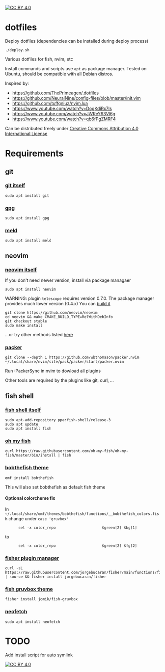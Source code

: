 [![CC BY 4.0][cc-by-shield]][cc-by]
# dotfiles
Deploy dotfiles (dependencies can be installed during deploy process)
```
./deploy.sh
```

Various dotfiles for fish, nvim, etc

Install commands and scripts use `apt` as package manager. Tested on Ubuntu, should be compatible with all Debian distros.

Inspired by:
 - https://github.com/ThePrimeagen/.dotfiles
 - https://github.com/NeuralNine/config-files/blob/master/init.vim
 - https://github.com/tuffgniuz/nvim.lua
 - https://www.youtube.com/watch?v=DogKdiRx7ls
 - https://www.youtube.com/watch?v=JWReY93Vl6g
 - https://www.youtube.com/watch?v=qb6fPgZMRF4


Can be distributed freely under [Creative Commons Attribution 4.0 International License][cc-by]

# Requirements
## git
### [git itself](https://github.com/git/git)
```
sudo apt install git
```

### [gpg](https://gnupg.org/)
```
sudo apt install gpg
```

### [meld](https://meldmerge.org/)
```
sudo apt install meld
```

## neovim
### [neovim itself](https://github.com/neovim/neovim)
If you don't need newer version, install via package managaer
```
sudo apt install neovim
```
WARNING: plugin `telescope` requires version 0.7.0. The package manager provides much lower version (0.4.x)
You can [build it](https://github.com/neovim/neovim/wiki/Building-Neovim)
```
git clone https://github.com/neovim/neovim
cd neovim && make CMAKE_BUILD_TYPE=RelWithDebInfo
git checkout stable
sudo make install
```
...or try other methods listed [here](https://www.reddit.com/r/neovim/comments/f9661m/how_do_i_install_the_latest_version_of_neovim_on/)

### [packer](https://github.com/wbthomason/packer.nvim)
```
git clone --depth 1 https://github.com/wbthomason/packer.nvim ~/.local/share/nvim/site/pack/packer/start/packer.nvim
```
Run :PackerSync in nvim to dowload all plugins

Other tools are required by the plugins like git, curl, ...

## fish shell
### [fish shell itself](https://github.com/fish-shell/fish-shell)
```
sudo apt-add-repository ppa:fish-shell/release-3
sudo apt update
sudo apt install fish
```

### [oh my fish](https://github.com/oh-my-fish/oh-my-fish)
```
curl https://raw.githubusercontent.com/oh-my-fish/oh-my-fish/master/bin/install | fish
```

### [bobthefish theme](https://github.com/oh-my-fish/theme-bobthefish)
```
omf install bobthefish
```
This will also set bobthefish as default fish theme

#### Optional colorcheme fix
In `~/.local/share/omf/themes/bobthefish/functions/__bobthefish_colors.fish` change under `case 'gruvbox'`
```
      set -x color_repo                     $green[2] $bg[1]
```
to
```
      set -x color_repo                     $green[2] $fg[2]
```

### [fisher plugin manager](https://github.com/jorgebucaran/fisher)
```
curl -sL https://raw.githubusercontent.com/jorgebucaran/fisher/main/functions/fisher.fish | source && fisher install jorgebucaran/fisher
```

### [fish gruvbox theme](https://github.com/Jomik/fish-gruvbox)
```
fisher install jomik/fish-gruvbox
```

### [neofetch](https://github.com/dylanaraps/neofetch)
```
sudo apt install neofetch
```

# TODO
Add install script for auto symlink

[![CC BY 4.0][cc-by-image]][cc-by]

[cc-by]: http://creativecommons.org/licenses/by/4.0/
[cc-by-image]: https://i.creativecommons.org/l/by/4.0/88x31.png
[cc-by-shield]: https://img.shields.io/badge/License-CC%20BY%204.0-lightgrey.svg
